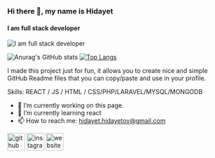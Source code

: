 ### Hi there 👋, my name is Hidayet
#### I am full stack developer

![I am full stack developer](https://arturssmirnovs.github.io/github-profile-readme-generator/images/banner.png)

![Anurag's GitHub stats](https://github-readme-stats.vercel.app/api?username=Hlife97&hide=contribs,prs)
[![Top Langs](https://github-readme-stats.vercel.app/api/top-langs/?username=Hlife97&layout=compact)](https://github.com/anuraghazra/github-readme-stats)

I made this project just for fun, it allows you to create nice and simple GitHub Readme files that you can copy/paste and use in your profile.

Skills:  REACT / JS / HTML / CSS/PHP/LARAVEL/MYSQL/MONGODB

- 🔭 I’m currently working on this page. 
- 🌱 I’m currently learning react 
- 📫 How to reach me: hidayet.hidayetov@gmail.com 


[<img src='https://cdn.jsdelivr.net/npm/simple-icons@3.0.1/icons/github.svg' alt='github' height='40'>](https://github.com/Hlife97)  [<img src='https://cdn.jsdelivr.net/npm/simple-icons@3.0.1/icons/instagram.svg' alt='instagram' height='40'>](https://www.instagram.com/thehid0/)  [<img src='https://cdn.jsdelivr.net/npm/simple-icons@3.0.1/icons/icloud.svg' alt='website' height='40'>](http://hoverf1.com/)  


